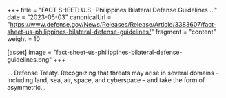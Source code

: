 +++
title = "FACT SHEET: U.S.-Philippines Bilateral Defense Guidelines ..."
date = "2023-05-03"
canonicalUrl = "https://www.defense.gov/News/Releases/Release/Article/3383607/fact-sheet-us-philippines-bilateral-defense-guidelines/"
fragment = "content"
weight = 10

[asset]
    image = "fact-sheet-us-philippines-bilateral-defense-guidelines.png"
+++

... Defense Treaty. Recognizing that threats may arise in several domains – 
including land, sea, air, space, and cyberspace – and take the form of 
asymmetric...
